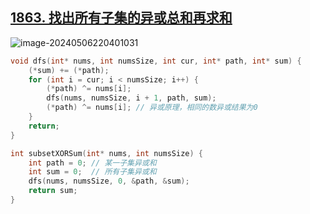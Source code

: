 ## [1863. 找出所有子集的异或总和再求和](https://leetcode.cn/problems/sum-of-all-subset-xor-totals/)

![image-20240506220401031](https://like-a.oss-cn-beijing.aliyuncs.com/img/image-20240506220401031.png)



```c
void dfs(int* nums, int numsSize, int cur, int* path, int* sum) {
    (*sum) += (*path);
    for (int i = cur; i < numsSize; i++) {
        (*path) ^= nums[i];
        dfs(nums, numsSize, i + 1, path, sum);
        (*path) ^= nums[i]; // 异或原理，相同的数异或结果为0
    }
    return;
}

int subsetXORSum(int* nums, int numsSize) {
    int path = 0; // 某一子集异或和
    int sum = 0;  // 所有子集异或和
    dfs(nums, numsSize, 0, &path, &sum);
    return sum;
}
```

